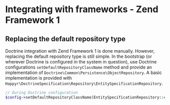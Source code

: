 # Integrating with frameworks - Zend Framework 1

## Replacing the default repository type

Doctrine integration with Zend Framework 1 is done manually. However, replacing the default repository type is still
simple. In the bootstrap (or wherever Doctrine is configured in the system in question), use Doctrine configurations
`setDefaultRepositoryClassName` method and provide an implementation of `Doctrine\Common\Persistence\ObjectRepository`.
A basic implementation is provided with `Happyr\DoctrineSpecification\Repository\EntitySpecificationRepository`.

```php
// During Doctrine configuration
$config->setDefaultRepositoryClassName(EntitySpecificationRepository::class);
```
